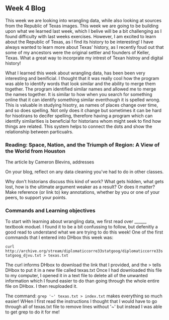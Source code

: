 ## Week 4 Blog

This week we are looking into wrangling data, while also looking at sources from the Republic of Texas images. 
This week we are going to be building upon what we learned last week, which I belive will be a bit challenging as I found difficulty with last weeks exercises. However, I am excited to learn about the Republic of Texas, as I find its history to be interesting! I have always wanted to learn more about Texas' history, as I recently foud out that some of my ancestors were the original settler and founders of Keller, Texas. What a great way to incorprate my intrest of Texan histroy and digital history!

What I learned this week about wrangling data, has been been very interesting and benificial. I thought that it was really cool how the program was able to identify words that look similar and the ability to merge them together. The program identified similar names and allowed me to merge the names together. It is similar to how when you search for something online that it can identify something similar eventhough it is spelled wrong. This is valuable in studying hisotry, as names of places change over time, and so does spelling. Not only does it change but sometimes it can be hard for hisotirans to decifer spelling, therefore having a program which can identify similarities is beneficial for historians whom might seek to find how things are related. This system helps to connect the dots and show the relationship between particualrs.

### Reading: Space, Nation, and the Triumph of Region: A View of the World from Houston

The article by Cameron Blevins, addresses 


On your blog, reflect on any data cleaning you've had to do in other classes.

Why don't historians discuss this kind of work?
What gets hidden, what gets lost, how is the ultimate argument weaker as a result?
Or does it matter? Make reference (or link to) key annotations, whether by you or one of your peers, to support your points.


### Commands and Learning objectives
To start with learning about wrangling data, we first read over ______ textbook moduel. I found it to be a bit confussing to follow, but defenitly a good read to understand what we are trying to do this week!
One of the first commands that I entered into DHbox this week was: 

`curl http://archive.org/stream/diplomaticcorre33statgoog/diplomaticcorre33statgoog_djvu.txt > texas.txt`

The curl informs DHbox to download the link that I provided, and the > tells DHbox to put it in a new file called texas.txt
Once I had downloaded this file to my computer, I opened it in a text file to delete all of the unwanted information which I found easier to do than going through the whole entire file on DHbox. I then reuploaded it. 

The command:
`grep '~' texas.txt > index.txt`
makes everything so much easier! WHen I first read the instructions I thought that I would have to go through all of texas.txt file to remove lines without '~' but instead I was able to get grep to do it for me! 

